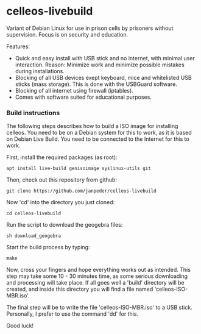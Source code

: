 # celleos-livebuild

Variant of Debian Linux for use in prison cells by prisoners without supervision. Focus is on security and education.

Features:
* Quick and easy install with USB stick and no internet, with minimal user interaction. Reason: Minimize work and minimize possible mistakes during installations.
* Blocking of all USB devices exept keyboard, mice and whitelisted USB sticks (mass storage). This is done with the USBGuard software.
* Blocking of all internet using firewall (iptables).
* Comes with software suited for educational purposes.

### Build instructions
The following steps describes how to build a ISO image for installing celleos. You need to be on a Debian system for this to work, as it is based on Debian Live Build. You need to be connected to the Internet for this to work.

First, install the required packages (as root):
```
apt install live-build genisoimage syslinux-utils git
```

Then, check out this repository from github:
```
git clone https://github.com/janpeder/celleos-livebuild
```

Now 'cd' into the directory you just cloned:
```
cd celleos-livebuild
```
Run the script to download the geogebra files:
```
sh download_geogebra
```
Start the build process by typing:
```
make
```
Now, cross your fingers and hope everything works out as intended. This step may take some 10 - 30 minutes time, as some serious downloading and processing will take place. If all goes well a 'build' directory will be created, and inside this directory you will find a file named 'celleos-ISO-MBR.iso'.

The final step will be to write the file 'celleos-ISO-MBR.iso' to a USB stick. Personally, I prefer to use the command 'dd' for this.

Good luck!
